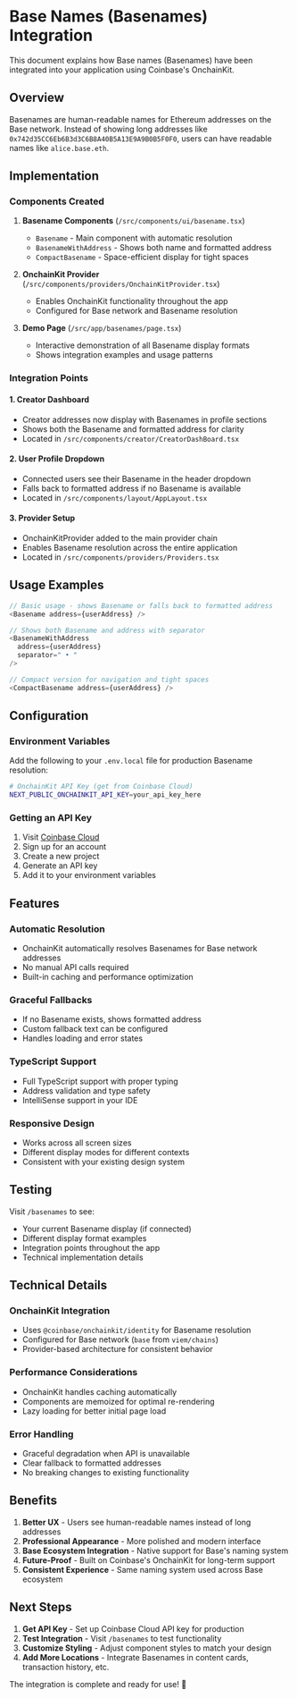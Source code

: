 # Base Names (Basenames) Integration

This document explains how Base names (Basenames) have been integrated into your application using Coinbase's OnchainKit.

## Overview

Basenames are human-readable names for Ethereum addresses on the Base network. Instead of showing long addresses like `0x742d35CC6Eb6B3d3C6B8A40B5A13E9A9B0B5F0F0`, users can have readable names like `alice.base.eth`.

## Implementation

### Components Created

1. **Basename Components** (`/src/components/ui/basename.tsx`)
   - `Basename` - Main component with automatic resolution
   - `BasenameWithAddress` - Shows both name and formatted address
   - `CompactBasename` - Space-efficient display for tight spaces

2. **OnchainKit Provider** (`/src/components/providers/OnchainKitProvider.tsx`)
   - Enables OnchainKit functionality throughout the app
   - Configured for Base network and Basename resolution

3. **Demo Page** (`/src/app/basenames/page.tsx`)
   - Interactive demonstration of all Basename display formats
   - Shows integration examples and usage patterns

### Integration Points

#### 1. Creator Dashboard
- Creator addresses now display with Basenames in profile sections
- Shows both the Basename and formatted address for clarity
- Located in `/src/components/creator/CreatorDashBoard.tsx`

#### 2. User Profile Dropdown
- Connected users see their Basename in the header dropdown
- Falls back to formatted address if no Basename is available
- Located in `/src/components/layout/AppLayout.tsx`

#### 3. Provider Setup
- OnchainKitProvider added to the main provider chain
- Enables Basename resolution across the entire application
- Located in `/src/components/providers/Providers.tsx`

## Usage Examples

```typescript
// Basic usage - shows Basename or falls back to formatted address
<Basename address={userAddress} />

// Shows both Basename and address with separator
<BasenameWithAddress
  address={userAddress}
  separator=" • "
/>

// Compact version for navigation and tight spaces
<CompactBasename address={userAddress} />
```

## Configuration

### Environment Variables

Add the following to your `.env.local` file for production Basename resolution:

```bash
# OnchainKit API Key (get from Coinbase Cloud)
NEXT_PUBLIC_ONCHAINKIT_API_KEY=your_api_key_here
```

### Getting an API Key

1. Visit [Coinbase Cloud](https://cloud.coinbase.com/)
2. Sign up for an account
3. Create a new project
4. Generate an API key
5. Add it to your environment variables

## Features

### Automatic Resolution
- OnchainKit automatically resolves Basenames for Base network addresses
- No manual API calls required
- Built-in caching and performance optimization

### Graceful Fallbacks
- If no Basename exists, shows formatted address
- Custom fallback text can be configured
- Handles loading and error states

### TypeScript Support
- Full TypeScript support with proper typing
- Address validation and type safety
- IntelliSense support in your IDE

### Responsive Design
- Works across all screen sizes
- Different display modes for different contexts
- Consistent with your existing design system

## Testing

Visit `/basenames` to see:
- Your current Basename display (if connected)
- Different display format examples
- Integration points throughout the app
- Technical implementation details

## Technical Details

### OnchainKit Integration
- Uses `@coinbase/onchainkit/identity` for Basename resolution
- Configured for Base network (`base` from `viem/chains`)
- Provider-based architecture for consistent behavior

### Performance Considerations
- OnchainKit handles caching automatically
- Components are memoized for optimal re-rendering
- Lazy loading for better initial page load

### Error Handling
- Graceful degradation when API is unavailable
- Clear fallback to formatted addresses
- No breaking changes to existing functionality

## Benefits

1. **Better UX** - Users see human-readable names instead of long addresses
2. **Professional Appearance** - More polished and modern interface
3. **Base Ecosystem Integration** - Native support for Base's naming system
4. **Future-Proof** - Built on Coinbase's OnchainKit for long-term support
5. **Consistent Experience** - Same naming system used across Base ecosystem

## Next Steps

1. **Get API Key** - Set up Coinbase Cloud API key for production
2. **Test Integration** - Visit `/basenames` to test functionality
3. **Customize Styling** - Adjust component styles to match your design
4. **Add More Locations** - Integrate Basenames in content cards, transaction history, etc.

The integration is complete and ready for use! 🎉
